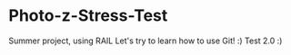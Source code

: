 # Photo-z-Stress-Test
Summer project, using RAIL 
Let's try to learn how to use Git! :) 
Test 2.0 :) 

